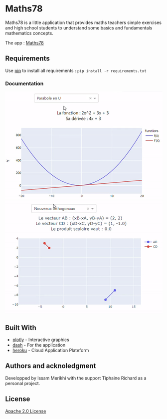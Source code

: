 # Maths78

Maths78 is a little application that provides maths teachers simple exercises and high school students to understand some basics and fundamentals mathematics concepts.

The app : [Maths78](https://maths78.herokuapp.com/)

## Requirements

Use [pip](https://pypi.org/project/pip/) to install all requirements : `pip install -r requirements.txt`

### Documentation

<img src ="assets/function.gif" width = "auto" height = "auto">
<img src ="assets/vector.gif" width = "auto" height = "auto">

## Built With

- [plotly](https://plotly.com/python/) - Interactive graphics
- [dash](https://plotly.com/dash/) - For the application
- [heroku](https://dashboard.heroku.com/) - Cloud Application Plateform




## Authors and acknoledgment

Developped by Issam Merikhi with the support Tiphaine Richard as a personal project.

## License

[Apache 2.0 License](https://github.com/IssamMerikhi/Maths78/edit/main/LICENSE)
